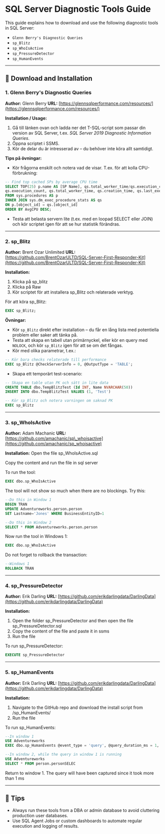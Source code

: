# SQL Server Diagnostic Tools Guide

This guide explains how to download and use the following diagnostic tools in SQL Server:

* `Glenn Berry's Diagnostic Queries`
* `sp_Blitz`
* `sp_WhoIsActive`
* `sp_PressureDetector`
* `sp_HumanEvents`

---

## 📅 Download and Installation

### 1. Glenn Berry's Diagnostic Queries

**Author:** Glenn Berry
**URL:** [https://glennsqlperformance.com/resources/](https://glennsqlperformance.com/resources/)

**Installation / Usage:**

1. Gå till länken ovan och ladda ner det T-SQL-script som passar din version av SQL Server, t.ex. *SQL Server 2019 Diagnostic Information Queries*.
2. Öppna scriptet i SSMS.
3. Kör de delar du är intresserad av – du behöver inte köra allt samtidigt.

**Tips på övningar:**

* Kör frågorna enskilt och notera vad de visar. T.ex. för att kolla CPU-förbrukning:

```sql
-- Find top cached SPs by average CPU time
SELECT TOP(25) p.name AS [SP Name], qs.total_worker_time/qs.execution_count AS [AvgCPU], 
qs.execution_count, qs.total_worker_time, qs.creation_time, qs.last_execution_time  
FROM sys.procedures AS p  
INNER JOIN sys.dm_exec_procedure_stats AS qs  
ON p.[object_id] = qs.[object_id]  
ORDER BY AvgCPU DESC;
```

* Testa att belasta servern lite (t.ex. med en loopad SELECT eller JOIN) och kör scriptet igen för att se hur statistik förändras.

---

### 2. sp\_Blitz

**Author:** Brent Ozar Unlimited
**URL:** [https://github.com/BrentOzarULTD/SQL-Server-First-Responder-Kit](https://github.com/BrentOzarULTD/SQL-Server-First-Responder-Kit)

**Installation:**

1. Klicka på sp_blitz
2. Klicka på Raw
3. Kör scriptet för att installera sp\_Blitz och relaterade verktyg.

För att köra sp\_Blitz:

```sql
EXEC sp_Blitz;
```

**Övningar:**

* Kör `sp_Blitz` direkt efter installation – du får en lång lista med potentiella problem eller saker att tänka på.
* Testa att skapa en tabell utan primärnyckel, eller kör en query med `NOLOCK`, och kör `sp_Blitz` igen för att se om det fångas.
* Kör med olika parametrar, t.ex.:

```sql
-- Kör bara checks relaterade till performance
EXEC sp_Blitz @CheckServerInfo = 0, @OutputType = 'TABLE';
```

* Skapa ett temporärt test-scenario:

```sql
-- Skapa en table utan PK och sätt in lite data
CREATE TABLE dbo.TempBlitzTest (Id INT, Name NVARCHAR(50))
INSERT INTO dbo.TempBlitzTest VALUES (1, 'Test')

-- Kör sp_Blitz och notera varningen om saknad PK
EXEC sp_Blitz
```

---

### 3. sp\_WhoIsActive

**Author:** Adam Machanic
**URL:** [https://github.com/amachanic/sp\_whoisactive](https://github.com/amachanic/sp_whoisactive)

**Installation:**
Open the file sp\_WhoIsActive.sql

Copy the content and run the file in sql server

To run the tool:

```sql
EXEC dbo.sp_WhoIsActive
```

The tool will not show so much when there are no blockings. Try this:

```sql
--Do this in Window 1
BEGIN TRAN
UPDATE Adventureworks.person.person
SET Lastname='Jones' WHERE BusinessEntityID=1
```

```sql
--Do this in Window 2
SELECT * FROM Adventureworks.person.person
```

Now run the tool in Windows 1:

```sql
EXEC dbo.sp_WhoIsActive
```

Do not forget to rollback the transaction:

```sql
--Windows 1
ROLLBACK TRAN
```

---

### 4. sp\_PressureDetector

**Author:** Erik Darling
**URL:** [https://github.com/erikdarlingdata/DarlingData](https://github.com/erikdarlingdata/DarlingData)

**Installation:**

1. Open the folder sp\_PressureDetector and then open the file sp\_PressureDetector.sql
2. Copy the content of the file and paste it in ssms
3. Run the file

To run sp\_PressureDetector:

```sql
EXECUTE sp_PressureDetector
```

---

### 5. sp\_HumanEvents

**Author:** Erik Darling
**URL:** [https://github.com/erikdarlingdata/DarlingData](https://github.com/erikdarlingdata/DarlingData)

**Installation:**

1. Navigate to the GitHub repo and download the install script from /sp\_HumanEvents/
2. Run the file

To run sp\_HumanEvents:

```sql
--In window 1
USE Adventureworks
EXEC dbo.sp_HumanEvents @event_type = 'query', @query_duration_ms = 1, @seconds_sample = 20, @database_name = 'AdventureWorks';
```

```sql
--In window 2, while the query in window 1 is running
USE Adventureworks
SELECT * FROM person.personSELEC
```

Return to window 1. The query will have been captured since it took more than 1 ms

---

## 🧠 Tips

* Always run these tools from a DBA or admin database to avoid cluttering production user databases.
* Use SQL Agent Jobs or custom dashboards to automate regular execution and logging of results.
